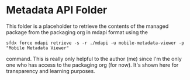 # Metadata API Folder
This folder is a placeholder to retrieve the contents of the managed package from the packaging org in mdapi format using the
```
sfdx force mdapi retrieve -s -r ./mdapi -u mobile-metadata-viewer -p "Mobile Metadata Viewer"
```
command.  This is really only helpful to the author (me) since I'm the only one who has access to the packaging org (for now).
It's shown here for transparency and learning purposes.